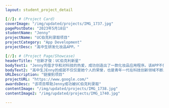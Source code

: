 ```yaml
---
layout: student_project_detail

[//]: # (Project Card)
coverImage: "/img/updated/projects/IMG_1737.jpg"
pagePostDate: "2023年5月18日"
studentName: "Jenny"
projectName: "UC伯克利录取项目"
projectCategory: "App Development"
projectDesc: "高中生研发化妆品APP。"

[//]: # (Project Page/Showcase)
headerTitle: "创新才俊：UC伯克利新星"
bodyText1: "Jenny凭借才华和对科技的热爱，成功创造出了一款化妆品应用程序。该APP不仅汇集了化妆品的种类、功能和价格信息，而且通过智能算法推荐适合用户的产品，成为了化妆品购买者的必备工具。她成功地将科技与生活紧密结合，让化妆品消费者在享受技术带来便利的同时，也能更好地了解和选择适合自己的产品。她的这种创新意识和实践精神，为我们展示了新时代年轻人的无穷可能。"
bodyText2: "高中生JEnny的成就不仅仅是她个人的荣誉，也是青年一代在科技创新领域不断发展的证明。Jenny的经历告诉我们，只要有梦想和毅力，就能创造出属于自己的世界，为社会带来积极的影响。我们对Jenny的未来充满期待，相信她在UC伯克利的学习和生活中，将继续展现才华和魅力，成为新一代科技创新者的杰出代表。"
URLDescription: "链接到项目"
projectURL: "https://www.google.com/"
awardsDesc: "该项目帮助Jenny成功被UC伯克利录取"
contentImage: "/img/updated/projects/IMG_1738.jpg"
contentImage2: "/img/updated/projects/IMG_1740.jpg"

---
```


